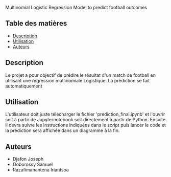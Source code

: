 Multinomial Logistic Regression Model to predict football outcomes
## Table des matières
* [Description](#Description)
* [Utilisation](#Utilisation) 
* [Auteurs](#Auteurs) 

## Description
Le projet a pour objectif de prédire le résultat d'un match de football en utilisant une regression mutlinomiale Logistique.
La prédiction se fait automatiquement

## Utilisation
L'utilisateur doit juste télécharger le fichier 'prediction_final.ipynb' et l'ouvrir soit à partir de Jupyternotebook soit directement à partir de Python.
Ensuite il devra suivre les instructions indiquées dans le script puis lancer le code et la prédiction sera affichée dans un diagramme à la fin.


## Auteurs
* Djafon Joseph
* Doborossy Samuel
* Razafimanantena Iriantsoa
